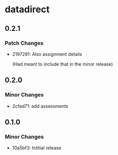 # datadirect

## 0.2.1

### Patch Changes

- 2197291: Also assignment details

  (Had meant to include that in the minor release)

## 0.2.0

### Minor Changes

- 2cfad71: add assessments

## 0.1.0

### Minor Changes

- 10a5bf3: Intitial release

